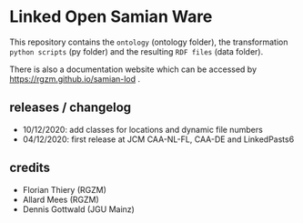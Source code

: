 # Linked Open Samian Ware

This repository contains the `ontology` (ontology folder), the transformation `python scripts` (py folder) and the resulting `RDF files` (data folder).

There is also a documentation website which can be accessed by <https://rgzm.github.io/samian-lod> .

## releases / changelog
 
-   10/12/2020: add classes for locations and dynamic file numbers
-   04/12/2020: first release at JCM CAA-NL-FL, CAA-DE and LinkedPasts6
 
## credits

-   Florian Thiery (RGZM)
-   Allard Mees (RGZM)
-   Dennis Gottwald (JGU Mainz)

